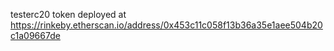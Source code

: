 testerc20 token deployed at https://rinkeby.etherscan.io/address/0x453c11c058f13b36a35e1aee504b20c1a09667de